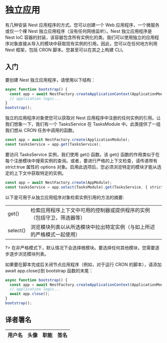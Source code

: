 # 独立应用

  有几种安装 Nest 应用程序的方式。您可以创建一个 Web 应用程序，一个微服务或仅一个裸 Nest 独立应用程序（没有任何网络监听）。Nest 独立应用程序是 Nest IoC 容器的封装，该容器包含所有实例化的类。我们可以使用独立的应用程序对象直接从导入的模块中获取现有实例的引用。因此，您可以在任何地方利用 Nest 框架，包括 CRON 脚本。您甚至可以在其之上构建 CLI。

## 入门

要创建 Nest 独立应用程序，请使用以下结构：

```typescript
async function bootstrap() {
  const app = await NestFactory.createApplicationContext(ApplicationModule);
  // application logic...
}
bootstrap();
```

独立的应用程序对象使您可以获取对 Nest 应用程序中注册的任何实例的引用。让我们想象一下，我们有一个 TasksService 在 TasksModule 中。此类提供了一组我们想从 CRON 任务中调用的函数。

```typescript
const app = await NestFactory.create(ApplicationModule);
const tasksService = app.get(TasksService);
```

要访问 TasksService 实例，我们使用 get() 函数。该 get() 函数的作用类似于在每个注册模块中搜索实例的查询。或者，要进行严格的上下文检查，请传递带有strict:true 属性的 options 对象。启用此选项后，您必须浏览特定的模块才能从选定的上下文中获取特定的实例。

```typescript
const app = await NestFactory.create(AppModule);
const tasksService = app.select(TasksModule).get(TasksService, { strict: true });
```

以下是可用于从独立应用程序对象检索实例引用的方法的摘要:

|||
|:---|:---|
|get()|检索应用程序上下文中可用的控制器或提供程序的实例（包括守卫，筛选器等）|
|select()|浏览模块列表以从所选模块中拉出特定实例（与如上所述的严格模式一起使用）|


?> 在非严格模式下，默认情况下会选择根模块。要选择任何其他模块，您需要逐步逐步浏览模块列表。

如果要在脚本完成后关闭节点应用程序（例如，对于运行 CRON 的脚本），请添加 await app.close()到 bootstrap 函数的末尾：

```typescript
async function bootstrap() {
  const app = await NestFactory.createApplicationContext(ApplicationModule);
  // application logic...
  await app.close();
}
bootstrap();
```

## 译者署名

| 用户名 | 头像 | 职能 | 签名 |
|---|---|---|---|






